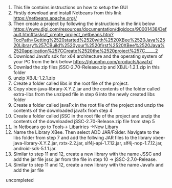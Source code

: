 1. This file contains instructions on how to setup the GUI
2. Firstly download and install Netbeans from this link https://netbeans.apache.org//
3. Then create a project by following the instructions in the link below
https://www.digi.com/resources/documentation/digidocs/90001438/Default.htm#tasks/t_create_project_netbeans.htm?TocPath=Getting%2520started%2520with%2520XBee%2520Java%2520Library%257CBuild%2520your%2520first%2520XBee%2520Java%2520application%257CCreate%2520the%2520project%257C_____2
4. Download Javafx sdk for x64 architecture and the operating system of your PC from the link below https://gluonhq.com/products/javafx/
5. Downlad the zip files jSSC-2.70-Release.zip and XBJL-1.2.1.zip in this folder 
6. unzip XBJL-1.2.1.zip
7. Create a folder called libs in the root file of the project.
8. Copy xbee-java-library-X.Y.Z.jar and the contents of the folder called extra-libs from the unziped file in step 6 into the newly created libs folder
9. Create a folder called javaFx in the root file of the project and unzip the contents of the downloaded javafx from step 4
10. Create a folder called jSSC in the root file of the project and unzip the contents of the downloaded jSSC-2.70-Release.zip file from step 5
11. In Netbeans go to Tools-> Libariries ->New Libary
12. Name the Library XBee. Then select ADD JAR/Folder. Navigate to the libs folder from step 7 and add the follwing JAR files to the library xbee-java-library-X.Y.Z.jar, rxtx-2.2.jar, slf4j-api-1.7.12.jar, slf4j-nop-1.7.12.jar, android-sdk-5.1.1.jar.
13. Similar to step 11 and 12, create a new library with the name JSSC and add the jar file jssc.jar from the file in step 10 -> jSSC-2.7.0-Release.
14. Similar to step 11 and 12, create a new library with the name Javafx and add the jar file 

uncompleted 
